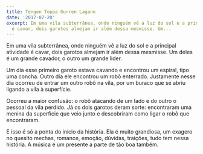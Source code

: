 ```yaml
---
title: Tengen Toppa Gurren Lagann
date: '2017-07-20'
excerpt: Em uma vila subterrânea, onde ninguém vê a luz do sol e a principal atividade
  é cavar, dois garotos almejam ir além dessa mesmisse. Um...
---
```




Em uma vila subterrânea, onde ninguém vê a luz do sol e a principal atividade é cavar, dois garotos almejam ir além dessa mesmisse. Um deles é um grande cavador, o outro um grande lider.

Um dia esse primeiro garoto estava cavando e encontrou um espiral, tipo uma concha. Outro dia ele encontrou um robô enterrado. Justamente nesse dia ocorreu de entrar um outro robô na vila, por um buraco que se abriu ligando a vila à superfície.

Ocorreu a maior confusão: o robô atacando de um lado e do outro o pessoal da vila perdido. Já os dois garotos deram sorte: encontraram uma menina da superfície que veio junto e descobriram como ligar o robô que encontraram.

E isso é só a ponta do início da história. Ela é muito grandiosa, um exagero no quesito mechas, romance, emoção, dúvidas, traições, tudo tem nessa história. A música é um presente a parte de tão boa também.